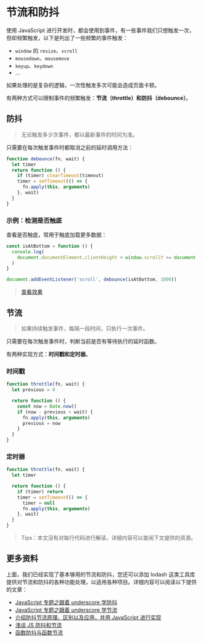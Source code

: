 # 节流和防抖

使用 JavaScript 进行开发时，都会使用到事件，有一些事件我们只想触发一次，但却频繁触发，以下是列出了一些频繁的事件触发：

- `window` 的 `resize`、`scroll`
- `mousedown`、`mousemove`
- `keyup`、`keydown`
- ...

如果处理的是复杂的逻辑，一次性触发多次可能会造成页面卡顿。

有两种方式可以限制事件的频繁触发：**节流（throttle）和防抖（debounce）**。

## 防抖

> 无论触发多少次事件，都以最新事件的时间为准。

只需要在每次触发事件时都取消之前的延时调用方法：

```js
function debounce(fn, wait) {
  let timer
  return function () {
    if (timer) clearTimeout(timeout)
    timer = setTimeout(() => {
      fn.apply(this, arguments)
    }, wait)
  }
}
```

### 示例：检测是否触底

查看是否触底，常用于触底加载更多数据：

```js
const isAtBottom = function () {
  console.log(
    document.documentElement.clientHeight + window.scrollY >= document.documentElement.scrollHeight
  )
}

document.addEventListener('scroll', debounce(isAtBottom, 1000))
```

> [查看效果](https://codepen.io/lio-zero/pen/wvqQxbb)

## 节流

> 如果持续触发事件，每隔一段时间，只执行一次事件。

只需要在每次触发事件时，判断当前是否有等待执行的延时函数。

有两种实现方式：**时间戳和定时器**。

### 时间戳

```js
function throttle(fn, wait) {
  let previous = 0

  return function () {
    const now = Date.now()
    if (now - previous > wait) {
      fn.apply(this, arguments)
      previous = now
    }
  }
}
```

### 定时器

```js
function throttle(fn, wait) {
  let timer

  return function () {
    if (timer) return
    timer = setTimeout(() => {
      timer = null
      fn.apply(this, arguments)
    }, wait)
  }
}
```

> Tips：本文沒有对每行代码进行解读，详细内容可以查阅下文提供的资源。

## 更多资料

上面，我们已经实现了基本够用的节流和防抖，您还可以添加 lodash 这类工具库提供对节流和防抖的各种功能处理，以适用各种项目。详细内容可以阅读以下提供的文章：

- [JavaScript 专题之跟着 underscore 学防抖](https://github.com/mqyqingfeng/Blog/issues/22)
- [JavaScript 专题之跟着 underscore 学节流](https://github.com/mqyqingfeng/Blog/issues/26)
- [介绍防抖节流原理、区别以及应用，并用 JavaScript 进行实现](https://github.com/lgwebdream/FE-Interview/issues/15)
- [浅谈 JS 防抖和节流](https://segmentfault.com/a/1190000018428170)
- [函数防抖与函数节流](https://zhuanlan.zhihu.com/p/38313717)
